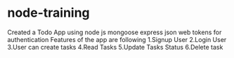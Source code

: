 # node-training
Created a Todo App 
using node js 
mongoose 
express 
json web tokens for authentication
Features of the app are following
1.Signup User
2.Login User
3.User can create tasks
4.Read Tasks
5.Update Tasks Status
6.Delete task
